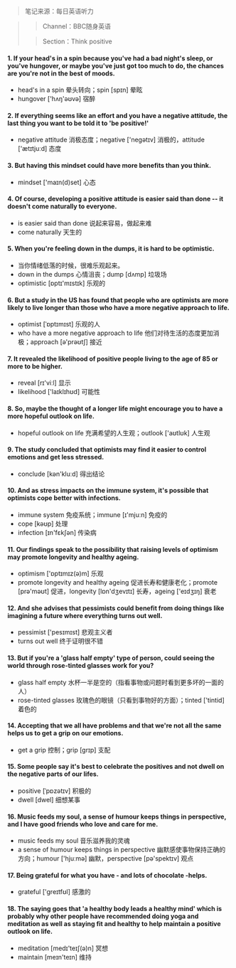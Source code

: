 > 笔记来源：每日英语听力

> > Channel：BBC随身英语
>
> > Section：Think positive

#### 1. If your head's in a spin because you've had a bad night's sleep, or you've hungover, or maybe you've just got too much to do, the chances are you're not in the best of moods.

- head's in a spin 晕头转向；spin [spɪn] 晕眩
- hungover ['hʌŋ'əʊvə] 宿醉

#### 2. If everything seems like an effort and you have a negative attitude, the last thing you want to be told it to 'be positive!'

- negative attitude 消极态度；negative ['negətɪv] 消极的，attitude ['ætɪtjuːd] 态度

#### 3. But having this mindset could have more benefits than you think.

- mindset ['maɪn(d)set] 心态

#### 4. Of course, developing a positive attitude is easier said than done -- it doesn't come naturally to everyone. 

- is easier said than done 说起来容易，做起来难
- come naturally 天生的

#### 5. When you're feeling down in the dumps, it is hard to be optimistic.

- 当你情绪低落的时候，很难乐观起来。
- down in the dumps 心情沮丧；dump [dʌmp] 垃圾场
- optimistic [ɒptɪ'mɪstɪk] 乐观的

#### 6. But a study in the US has found that people who are optimists are more likely to live longer than those who have a more negative approach to life.

- optimist [ˈɒptɪmɪst] 乐观的人
- who have a more negative approach to life 他们对待生活的态度更加消极；approach [ə'prəʊtʃ] 接近

#### 7. It revealed the likelihood of positive people living to the age of 85 or more to be higher.

- reveal [rɪ'viːl] 显示
- likelihood ['laɪklɪhʊd] 可能性

#### 8. So, maybe the thought of a longer life might encourage you to have a more hopeful outlook on life.

- hopeful outlook on life 充满希望的人生观；outlook ['aʊtlʊk] 人生观

#### 9. The study concluded that optimists may find it easier to control emotions and get less stressed.

- conclude [kən'kluːd] 得出结论

#### 10. And as stress impacts on the immune system, it's possible that optimists cope better with infections.

- immune system 免疫系统；immune [ɪ'mjuːn] 免疫的
- cope [kəʊp] 处理 
- infection [ɪn'fɛkʃən] 传染病

#### 11. Our findings speak to the possibility that raising levels of optimism may promote longevity and healthy ageing.

- optimism ['ɒptɪmɪz(ə)m] 乐观
- promote longevity and healthy ageing 促进长寿和健康老化；promote [prə'məʊt] 促进，longevity [lɒn'dʒevɪtɪ] 长寿，ageing ['eɪdʒɪŋ] 衰老

#### 12. And she advises that pessimists could benefit from doing things like imagining a future where everything turns out well.

- pessimist ['pesɪmɪst] 悲观主义者
- turns out well 终于证明很不错

#### 13. But if you're a 'glass half empty' type of person, could seeing the world through rose-tinted glasses work for you?

- glass half empty 水杯一半是空的（指看事物或问题时看到更多坏的一面的人）
- rose-tinted glasses 玫瑰色的眼镜（只看到事物好的方面）；tinted ['tintid] 着色的

#### 14. Accepting that we all have problems and that we're not all the same helps us to get a grip on our emotions.

- get a grip 控制；grip [grɪp] 支配

#### 15. Some people say it's best to celebrate the positives and not dwell on the negative parts of our lifes.

- positive [ˈpɒzətɪv] 积极的
- dwell [dwel] 细想某事

#### 16. Music feeds my soul, a sense of humour keeps things in perspective, and I have good friends who love and care for me.

- music feeds my soul 音乐滋养我的灵魂
- a sense of humour keeps things in perspective 幽默感使事物保持正确的方向；humour ['hjuːmə] 幽默，perspective [pə'spektɪv] 观点

#### 17. Being grateful for what you have - and lots of chocolate -helps.

- grateful ['greɪtfʊl] 感激的

#### 18. The saying goes that 'a healthy body leads a healthy mind' which is probably why other people have recommended doing yoga and meditation as well as staying fit and healthy to help maintain a positive outlook on life.

- meditation [medɪ'teɪʃ(ə)n] 冥想
- maintain [meɪn'teɪn] 维持  

